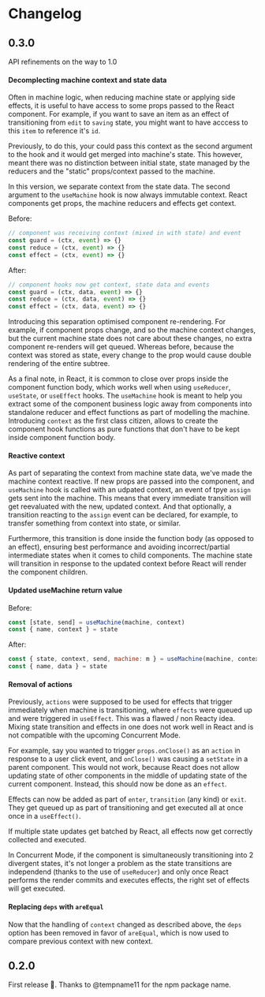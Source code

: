 # Changelog

## 0.3.0

API refinements on the way to 1.0

#### Decomplecting machine context and state data

Often in machine logic, when reducing machine state or applying side effects, it is useful to have access to some props passed to the React component. For example, if you want to save an item as an effect of transitioning from `edit` to `saving` state, you might want to have acccess to this `item` to reference it's `id`.

Previously, to do this, your could pass this context as the second argument to the hook and it would get merged into machine's state. This however, meant there was no distinction between initial state, state managed by the reducers and the "static" props/context passed to the machine.

In this version, we separate context from the state data. The second argument to the `useMachine` hook is now always immutable context. React components get props, the machine reducers and effects get context.

Before:

```js
// component was receiving context (mixed in with state) and event
const guard = (ctx, event) => {}
const reduce = (ctx, event) => {}
const effect = (ctx, event) => {}
```

After:

```js
// component hooks now get context, state data and events
const guard = (ctx, data, event) => {}
const reduce = (ctx, data, event) => {}
const effect = (ctx, data, event) => {}
```

Introducing this separation optimised component re-rendering. For example, if component props change, and so the machine context changes, but the current machine state does not care about these changes, no extra component re-renders will get queued. Whereas before, because the context was stored as state, every change to the prop would cause double rendering of the entire subtree.

As a final note, in React, it is common to close over props inside the component function body, which works well when using `useReducer`, `useState`, or `useEffect` hooks. The `useMachine` hook is meant to help you extract some of the component business logic away from components into standalone reducer and effect functions as part of modelling the machine. Introducing `context` as the first class citizen, allows to create the component hook functions as pure functions that don't have to be kept inside component function body.

#### Reactive context

As part of separating the context from machine state data, we've made the machine context reactive. If new props are passed into the component, and `useMachine` hook is called with an udpated context, an event of tpye `assign` gets sent into the machine. This means that every immediate transition will get reevaluated with the new, updated context. And that optionally, a transition reacting to the `assign` event can be declared, for example, to transfer something from context into state, or similar.

Furthermore, this transition is done inside the function body (as opposed to an effect), ensuring best performance and avoiding incorrect/partial intermediate states when it comes to child components. The machine state will transition in response to the updated context before React will render the component children.

#### Updated useMachine return value

Before:

```js
const [state, send] = useMachine(machine, context)
const { name, context } = state
```

After:

```js
const { state, context, send, machine: m } = useMachine(machine, context)
const { name, data } = state
```

#### Removal of actions

Previously, `actions` were supposed to be used for effects that trigger immediately when machine is transitioning, where `effects` were queued up and were triggered in `useEffect`. This was a flawed / non Reacty idea. Mixing state transition and effects in one does not work well in React and is not compatible with the upcoming Concurrent Mode.

For example, say you wanted to trigger `props.onClose()` as an `action` in response to a user click event, and `onClose()` was causing a `setState` in a parent component. This would not work, because React does not allow updating state of other components in the middle of updating state of the current component. Instead, this should now be done as an `effect`.

Effects can now be added as part of `enter`, `transition` (any kind) or `exit`. They get queued up as part of transitioning and get executed all at once once in a `useEffect()`.

If multiple state updates get batched by React, all effects now get correctly collected and executed.

In Concurrent Mode, if the component is simultaneously transitioning into 2 divergent states, it's not longer a problem as the state transitions are independend (thanks to the use of `useReducer`) and only once React performs the render commits and executes effects, the right set of effects will get executed.

#### Replacing `deps` with `areEqual`

Now that the handling of `context` changed as described above, the `deps` option has been removed in favor of `areEqual`, which is now used to compare previous context with new context.

## 0.2.0

First release 🎉. Thanks to @tempname11 for the npm package name.
